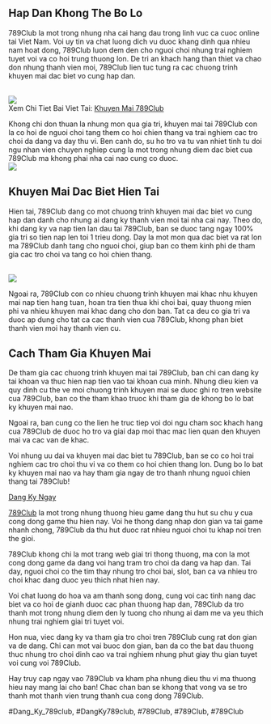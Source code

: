 <h2>Hap Dan Khong The Bo Lo</h2><p>789Club la mot trong nhung nha cai hang dau trong linh vuc ca cuoc online tai Viet Nam. Voi uy tin va chat luong dich vu duoc khang dinh qua nhieu nam hoat dong, 789Club luon dem den cho nguoi choi nhung trai nghiem tuyet voi va co hoi trung thuong lon. De tri an khach hang than thiet va chao don nhung thanh vien moi, 789Club lien tuc tung ra cac chuong trinh khuyen mai dac biet vo cung hap dan.</p><br><img src="https://789clubwin.org/wp-content/uploads/2025/04/Nhung-luu-y-quan-trong-khi-su-dung-khuyen-mai.png"></br>
Xem Chi Tiet Bai Viet Tai: <a href="https://789clubwin.org/khuyen-mai-789club/">Khuyen Mai 789Club</a><p>Khong chi don thuan la nhung mon qua gia tri, khuyen mai tai 789Club con la co hoi de nguoi choi tang them co hoi chien thang va trai nghiem cac tro choi da dang va day thu vi. Ben canh do, su ho tro va tu van nhiet tinh tu doi ngu nhan vien chuyen nghiep cung la mot trong nhung diem dac biet cua 789Club ma khong phai nha cai nao cung co duoc.<br><img src="https://789clubwin.org/wp-content/uploads/2025/04/Nhung-luu-y-quan-trong-khi-su-dung-khuyen-mai.png"></br><h2>Khuyen Mai Dac Biet Hien Tai</h2><p>Hien tai, 789Club dang co mot chuong trinh khuyen mai dac biet vo cung hap dan danh cho nhung ai dang ky thanh vien moi tai nha cai nay. Theo do, khi dang ky va nap tien lan dau tai 789Club, ban se duoc tang ngay 100% gia tri so tien nap len toi 1 trieu dong. Day la mot mon qua dac biet va rat lon ma 789Club danh tang cho nguoi choi, giup ban co them kinh phi de tham gia cac tro choi va tang co hoi chien thang.</p><br><img src="https://789clubwin.org/wp-content/uploads/2025/04/Cach-lay-khuyen-mai-nhanh-chong-nhat.png"></br><p>Ngoai ra, 789Club con co nhieu chuong trinh khuyen mai khac nhu khuyen mai nap tien hang tuan, hoan tra tien thua khi choi bai, quay thuong mien phi va nhieu khuyen mai khac dang cho don ban. Tat ca deu co gia tri va duoc ap dung cho tat ca cac thanh vien cua 789Club, khong phan biet thanh vien moi hay thanh vien cu.<h2>Cach Tham Gia Khuyen Mai</h2><p>De tham gia cac chuong trinh khuyen mai tai 789Club, ban chi can dang ky tai khoan va thuc hien nap tien vao tai khoan cua minh. Nhung dieu kien va quy dinh cu the ve moi chuong trinh khuyen mai se duoc ghi ro tren website cua 789Club, ban co the tham khao truoc khi tham gia de khong bo lo bat ky khuyen mai nao.</p><p>Ngoai ra, ban cung co the lien he truc tiep voi doi ngu cham soc khach hang cua 789Club de duoc ho tro va giai dap moi thac mac lien quan den khuyen mai va cac van de khac.<p>Voi nhung uu dai va khuyen mai dac biet tu 789Club, ban se co co hoi trai nghiem cac tro choi thu vi va co them co hoi chien thang lon. Dung bo lo bat ky khuyen mai nao va hay tham gia ngay de tro thanh nhung nguoi chien thang tai 789Club!</p><a class="btn" href="https://789club.com">Dang Ky Ngay</a><p><a href="https://789clubwin.org/">789Club</a> la mot trong nhung thuong hieu game dang thu hut su chu y cua cong dong game thu hien nay. Voi he thong dang nhap don gian va tai game nhanh chong, 789Club da thu hut duoc rat nhieu nguoi choi tu khap noi tren the gioi.

789Club khong chi la mot trang web giai tri thong thuong, ma con la mot cong dong game da dang voi hang tram tro choi da dang va hap dan. Tai day, nguoi choi co the tim thay nhung tro choi bai, slot, ban ca va nhieu tro choi khac dang duoc yeu thich nhat hien nay.

Voi chat luong do hoa va am thanh song dong, cung voi cac tinh nang dac biet va co hoi de gianh duoc cac phan thuong hap dan, 789Club da tro thanh mot trong nhung diem den ly tuong cho nhung ai dam me va yeu thich nhung trai nghiem giai tri tuyet voi.

Hon nua, viec dang ky va tham gia tro choi tren 789Club cung rat don gian va de dang. Chi can mot vai buoc don gian, ban da co the bat dau thuong thuc nhung tro choi dinh cao va trai nghiem nhung phut giay thu gian tuyet voi cung voi 789Club.

Hay truy cap ngay vao 789Club va kham pha nhung dieu thu vi ma thuong hieu nay mang lai cho ban! Chac chan ban se khong that vong va se tro thanh mot thanh vien trung thanh cua cong dong 789Club.</p>
#Dang_Ky_789club, #DangKy789club, #789Club, #789Club, #789Club
